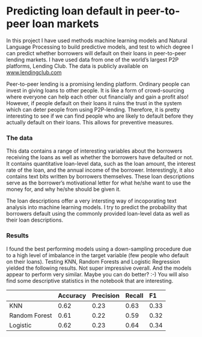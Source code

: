 # Predicting loan default in peer-to-peer loan markets
In this project I have used methods machine learning models and Natural Language Processing to build predictive models, and test to which degree I can predict whether borrowers will default on their loans in peer-to-peer lending markets. I have used  data from one of the world’s largest P2P platforms, Lending Club. The data is publicly available on www.lendingclub.com

Peer-to-peer lending is a promising lending platform. Ordinary people can invest in giving loans to other people. It is like a form of crowd-sourcing where everyone can help each other out financially and gain a profit also! However, if people default on their loans it ruins the trust in the system which can deter people from using P2P-lending. Therefore, it is pretty interesting to see if we can find people who are likely to default before they actually default on their loans. This allows for preventive measures. 

### The data
This data contains a range of interesting variables about the borrowers receiving the loans as well as whether the borrowers have defaulted or not. It contains quantitative loan-level data, such as the loan amount, the interest rate of the loan, and the annual income of the borrower. Interestingly, it also contains text bits written by borrowers themselves. These loan descriptions serve as the borrower’s motivational letter for what he/she want to use the money for, and why he/she should be given it.  

The loan descriptions offer a very intersting way of incoporating text analysis into machine learning models. I try to predict the probability that borrowers default using the commonly provided loan-level data as well as their loan descriptions. 

### Results
I found the best performing models using a down-sampling procedure due to a high level of imbalance in the target variable (few people who default on their loans). Testing KNN, Random Forests and Logistic Regression yielded the following results. Not super impressive overall. And the models appear to perform very similar. Maybe you can do better? :-) You will also find some descriptive statistics in the notebook that are interesting.

<p align="center">

|              | Accuracy       | Precision     | Recall      | F1        |
| :---         |  :---          |  :---         | :---        | :---      |
|KNN           | 0.62           | 0.23          | 0.63        | 0.33      |
|Random Forest | 0.61           | 0.22          | 0.59        | 0.32      |
|Logistic      | 0.62           | 0.23          | 0.64        | 0.34      |

</p>

